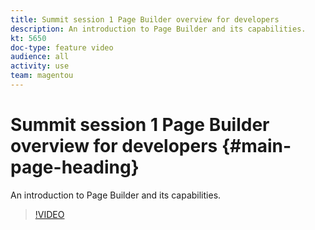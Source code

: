 ```yaml
---
title: Summit session 1 Page Builder overview for developers
description: An introduction to Page Builder and its capabilities.
kt: 5650
doc-type: feature video
audience: all
activity: use
team: magentou
---
```


# Summit session 1 Page Builder overview for developers {#main-page-heading}

An introduction to Page Builder and its capabilities.

>[!VIDEO](https://video.tv.adobe.com/v/35709?quality=12&learn=on)
